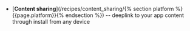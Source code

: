 * [**Content sharing**](/recipes/content_sharing/{% section platform %}{{page.platform}}{% endsection %}) -- deeplink to your app content through install from any device
